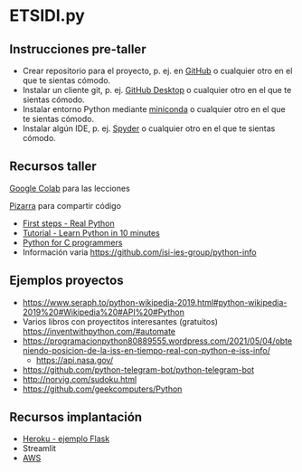 # ETSIDI.py

## Instrucciones pre-taller
* Crear repositorio para el proyecto, p. ej. en [GitHub](https://github.com/) o cualquier otro en el que te sientas cómodo.
* Instalar un cliente git, p. ej. [GitHub Desktop](https://desktop.github.com/) o cualquier otro en el que te sientas cómodo.
* Instalar entorno Python mediante [miniconda](https://github.com/isi-ies-group/python-info#miniconda) o cualquier otro en el que te sientas cómodo.
* Instalar algún IDE, p. ej. [Spyder](https://github.com/isi-ies-group/python-info#ide---spyder) o cualquier otro en el que te sientas cómodo.

## Recursos taller
[Google Colab](https://colab.research.google.com/) para las lecciones

[Pizarra](https://board.net/p/etsidi.py) para compartir código

* [First steps - Real Python](https://realpython.com/python-first-steps/)
* [Tutorial - Learn Python in 10 minutes](https://www.stavros.io/tutorials/python/)
* [Python for C programmers](https://engineering.purdue.edu/~milind/datascience/2018spring/notes/lecture-2.pdf)
* Información varia https://github.com/isi-ies-group/python-info

## Ejemplos proyectos
* https://www.seraph.to/python-wikipedia-2019.html#python-wikipedia-2019%20#Wikipedia%20#API%20#Python
* Varios libros con proyectitos interesantes (gratuitos) https://inventwithpython.com/#automate
* https://programacionpython80889555.wordpress.com/2021/05/04/obteniendo-posicion-de-la-iss-en-tiempo-real-con-python-e-iss-info/
  * https://api.nasa.gov/
* https://github.com/python-telegram-bot/python-telegram-bot
* http://norvig.com/sudoku.html
* https://github.com/geekcomputers/Python

## Recursos implantación
* [Heroku - ejemplo Flask](https://realpython.com/flask-by-example-part-1-project-setup/)
* Streamlit
* [AWS](https://realpython.com/python-boto3-aws-s3/)
